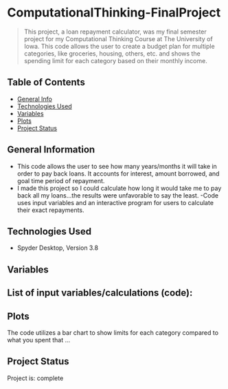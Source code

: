 # ComputationalThinking-FinalProject
> This project, a loan repayment calculator, was my final semester project for my Computational Thinking Course at The University of Iowa. This code allows the user to create a budget plan for multiple categories, like groceries, housing, others, etc. and shows the spending limit for each category based on their monthly income. 


## Table of Contents
* [General Info](#general-information)
* [Technologies Used](#technologies-used)
* [Variables](#variables)
* [Plots](#plots)
* [Project Status](#project-status)





## General Information
- This code allows the user to see how many years/months it will take in order to pay back loans. It accounts for interest, amount borrowed, and goal time period of repayment.
- I made this project so I could calculate how long it would take me to pay back all my loans...the results were unfavorable to say the least.
-Code uses input variables and an interactive program for users to calculate their exact repayments.


## Technologies Used
- Spyder Desktop, Version 3.8


## Variables
List of input variables/calculations (code):
- 


## Plots
The code utilizes a bar chart to show limits for each category compared to what you spent that ...


## Project Status
Project is: complete
